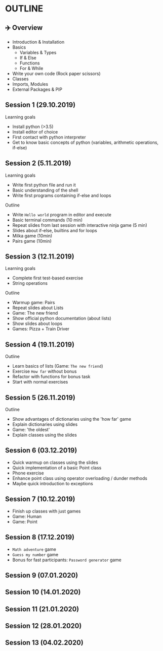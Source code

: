 OUTLINE
========

## ✈️ Overview

- Introduction & Installation
- Basics
  - Variables & Types
  - If & Else
  - Functions
  - For & While
- Write your own code (Rock paper scissors)
- Classes
- Imports, Modules
- External Packages & PIP


## Session 1 (29.10.2019)

Learning goals
- Install python (>3.5)
- Install editor of choice
- First contact with python interpreter
- Get to know basic concepts of python (variables, arithmetic operations, if-else)


## Session 2 (5.11.2019)

Learning goals
- Write first python file and run it
- Basic understanding of the shell
- Write first programs containing if-else and loops

Outline
- Write `Hello world` program in editor and execute
- Basic terminal commands (10 min)
- Repeat slides from last session with interactive ninja game (5 min)
- Slides about if-else, builtins and for loops
- Milka game (10min)
- Pairs game (10min)


## Session 3 (12.11.2019)

Learning goals
- Complete first test-based exercise
- String operations

Outline
- Warmup game: Pairs
- Repeat slides about Lists
- Game: The new friend
- Show official python documentation (about lists)
- Show slides about loops
- Games: Pizza + Train Driver


## Session 4 (19.11.2019)

Outline
- Learn basics of lists (Game: `The new friend`)
- Exercise `How far` without bonus
- Refactor with functions for bonus task
- Start with normal exercises


## Session 5 (26.11.2019)

Outline
- Show advantages of dictionaries using the 'how far' game
- Explain dictionaries using slides
- Game: 'the oldest'
- Explain classes using the slides


## Session 6 (03.12.2019)

- Quick warmup on classes using the slides
- Quick implementation of a basic Point class
- Phone exercise
- Enhance point class using operator overloading / dunder methods
- Maybe quick introduction to exceptions


## Session 7 (10.12.2019)

- Finish up classes with just games
- Game: Human
- Game: Point


## Session 8 (17.12.2019)

- `Math adventure` game
- `Guess my number` game
- Bonus for fast participants: `Password generator` game


## Session 9 (07.01.2020)


## Session 10 (14.01.2020)

## Session 11 (21.01.2020)

## Session 12 (28.01.2020)

## Session 13 (04.02.2020)
